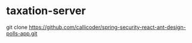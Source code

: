 # taxation-server

git clone https://github.com/callicoder/spring-security-react-ant-design-polls-app.git
